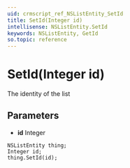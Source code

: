 ```yaml
---
uid: crmscript_ref_NSListEntity_SetId
title: SetId(Integer id)
intellisense: NSListEntity.SetId
keywords: NSListEntity, GetId
so.topic: reference
---
```


# SetId(Integer id)

The identity of the list

## Parameters

* **id** Integer

```crmscript
NSListEntity thing;
Integer id;
thing.SetId(id);
```

